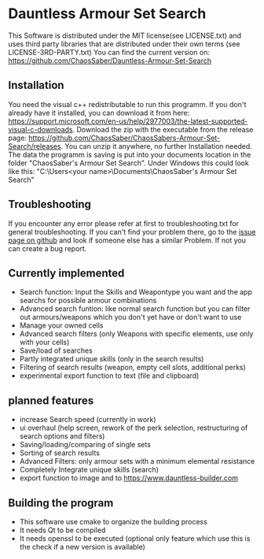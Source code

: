 # Dauntless Armour Set Search
This Software is distributed under the MIT license(see LICENSE.txt) and uses third party libraries that are distributed under their own terms (see LICENSE-3RD-PARTY.txt)
You can find the current version on: https://github.com/ChaosSaber/Dauntless-Armour-Set-Search

## Installation
You need the visual c++ redistributable to run this programm. If you don't already have it installed, you can download it from here: https://support.microsoft.com/en-us/help/2977003/the-latest-supported-visual-c-downloads. Download the zip with the executable from the release page: https://github.com/ChaosSaber/ChaosSabers-Armour-Set-Search/releases. You can unzip it anywhere, no further Installation needed. The data the programm is saving is put into your documents location in the folder "ChaosSaber's Armour Set Search". Under Windows this could look like this:
"C:\Users\<your name>\Documents\ChaosSaber's Armour Set Search"


## Troubleshooting
If you encounter any error please refer at first to troubleshooting.txt for general troubleshooting. If you can't find your problem there, go to the [issue page on github](https://github.com/ChaosSaber/ChaosSabers-Armour-Set-Search/issues) and look if someone else has a similar Problem. If not you can create a bug report.

## Currently implemented
- Search function: Input the Skills and Weapontype you want and the app searchs for possible armour combinations
- Advanced search funtion: like normal search function but you can filter out armours/weapons which you don't yet have or don't want to use
- Manage your owned cells
- Advanced search filters (only Weapons with specific elements, use only with your cells)
- Save/load of searches
- Partly integrated unique skills (only in the search results)
- Filtering of search results (weapon, empty cell slots, additional perks)
- experimental export function to text (file and clipboard)

## planned features
- increase Search speed (currently in work)
- ui overhaul (help screen, rework of the perk selection, restructuring of search options and filters)
- Saving/loading/comparing of single sets
- Sorting of search results
- Advanced Filters: only armour sets with a minimum elemental resistance
- Completely Integrate unique skills (search)
- export function to image and to https://www.dauntless-builder.com

## Building the program
- This software use cmake to organize the building process
- It needs Qt to be compiled
- It needs openssl to be executed (optional only feature which use this is the check if a new version is available)
